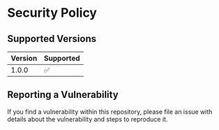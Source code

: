 # Security Policy

## Supported Versions

| Version | Supported          |
| ------- | ------------------ |
| 1.0.0   | :white_check_mark: |

## Reporting a Vulnerability

If you find a vulnerability within this repository, please file an issue with details about the vulnerability and steps to reproduce it.
